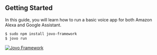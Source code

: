
## Getting Started

In this guide, you will learn how to run a basic voice app for both Amazon Alexa and Google Assistant.

```sh
$ sudo npm install jovo-framework
$ jovo run
```
[![Jovo Framework](https://www.jovo.tech/img/github-logo.png)](https://www.jovo.tech)
